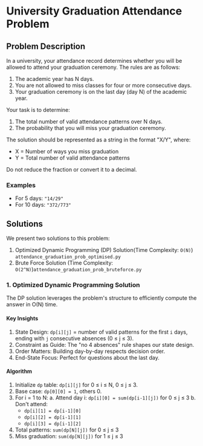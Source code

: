 # University Graduation Attendance Problem

## Problem Description

In a university, your attendance record determines whether you will be allowed to attend your graduation ceremony. The rules are as follows:

1. The academic year has N days.
2. You are not allowed to miss classes for four or more consecutive days.
3. Your graduation ceremony is on the last day (day N) of the academic year.

Your task is to determine:
1. The total number of valid attendance patterns over N days.
2. The probability that you will miss your graduation ceremony.

The solution should be represented as a string in the format "X/Y", where:
- X = Number of ways you miss graduation
- Y = Total number of valid attendance patterns

Do not reduce the fraction or convert it to a decimal.

### Examples

- For 5 days: `"14/29"`
- For 10 days: `"372/773"`

## Solutions

We present two solutions to this problem:
1. Optimized Dynamic Programming (DP) Solution(Time Complexity: `O(N)`) `attendance_graduation_prob_optimised.py`
2. Brute Force Solution (Time Complexity: `O(2^N)`)`attendance_graduation_prob_bruteforce.py`

### 1. Optimized Dynamic Programming Solution

The DP solution leverages the problem's structure to efficiently compute the answer in O(N) time.

#### Key Insights
1. State Design: `dp[i][j]` = number of valid patterns for the first `i` days, ending with `j` consecutive absences (0 ≤ j ≤ 3).
2. Constraint as Guide: The "no 4 absences" rule shapes our state design.
3. Order Matters: Building day-by-day respects decision order.
4. End-State Focus: Perfect for questions about the last day.

#### Algorithm
1. Initialize `dp` table: `dp[i][j]` for 0 ≤ i ≤ N, 0 ≤ j ≤ 3.
2. Base case: `dp[0][0] = 1`, others 0.
3. For i = 1 to N:
   a. Attend day i: `dp[i][0] = sum(dp[i-1][j])` for 0 ≤ j ≤ 3
   b. Don't attend:
      - `dp[i][1] = dp[i-1][0]`
      - `dp[i][2] = dp[i-1][1]`
      - `dp[i][3] = dp[i-1][2]`
4. Total patterns: `sum(dp[N][j])` for 0 ≤ j ≤ 3
5. Miss graduation: `sum(dp[N][j])` for 1 ≤ j ≤ 3
